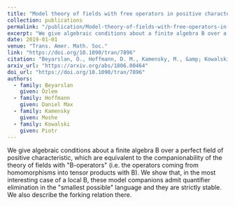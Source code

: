 ```yaml
---
title: "Model theory of fields with free operators in positive characteristic"
collection: publications
permalink: "/publication/Model-theory-of-fields-with-free-operators-in-positive-characteristic"
excerpt: "We give algebraic conditions about a finite algebra B over a perfect field of positive characteristic, which are equivalent to the companionability of the theory of fields with \"B-operators\" (i.e. the operators coming from homomorphisms into tensor products with B). We show that, in the most interesting case of a local B, these model companions admit quantifier elimination in the \"smallest possible\" language and they are strictly stable. We also describe the forking relation there."
date: 2019-01-01
venue: "Trans. Amer. Math. Soc."
link: "https://doi.org/10.1090/tran/7896"
citation: "Beyarslan, Ö., Hoffmann, D. M., Kamensky, M., &amp; Kowalski, P. (2019). Model theory of fields with free operators in positive characteristic. <i>Trans. Amer. Math. Soc.</i>, <i>372</i>(8), 5991–6016. https://doi.org/10.1090/tran/7896"
arxiv_url: "https://arxiv.org/abs/1806.00464"
doi_url: "https://doi.org/10.1090/tran/7896"
authors:
  - family: Beyarslan
    given: Özlem
  - family: Hoffmann
    given: Daniel Max
  - family: Kamensky
    given: Moshe
  - family: Kowalski
    given: Piotr
---
```

We give algebraic conditions about a finite algebra B over a perfect field of positive characteristic, which are equivalent to the companionability of the theory of fields with &quot;B-operators&quot; (i.e. the operators coming from homomorphisms into tensor products with B). We show that, in the most interesting case of a local B, these model companions admit quantifier elimination in the &quot;smallest possible&quot; language and they are strictly stable. We also describe the forking relation there.

